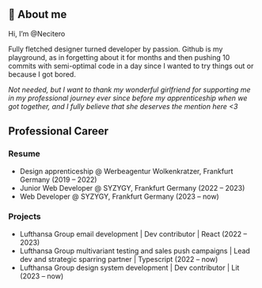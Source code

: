 ## 👋 About me

Hi, I’m @Necitero

Fully fletched designer turned developer by passion. Github is my playground, as in forgetting about it for months and then pushing 10 commits with semi-optimal code in a day since I wanted to try things out or because I got bored.

_Not needed, but I want to thank my wonderful girlfriend for supporting me in my professional journey ever since before my apprenticeship when we got together, and I fully believe that she deserves the mention here <3_

## Professional Career

### Resume

- Design apprenticeship @ Werbeagentur Wolkenkratzer, Frankfurt Germany (2019 – 2022)
- Junior Web Developer @ SYZYGY, Frankfurt Germany (2022 – 2023)
- Web Developer @ SYZYGY, Frankfurt Germany (2023 – now)

### Projects

- Lufthansa Group email development | Dev contributor | React (2022 – 2023)
- Lufthansa Group multivariant testing and sales push campaigns | Lead dev and strategic sparring partner | Typescript (2022 – now)
- Lufthansa Group design system development | Dev contributor | Lit (2023 – now)

<!---
Necitero/Necitero is a ✨ special ✨ repository because its `README.md` (this file) appears on your GitHub profile.
You can click the Preview link to take a look at your changes.
--->
